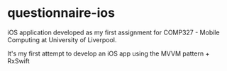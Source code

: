 # questionnaire-ios

iOS application developed as my first assignment for COMP327 - Mobile Computing at University of Liverpool.

It's my first attempt to develop an iOS app using the MVVM pattern + RxSwift

